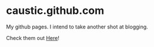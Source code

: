 caustic.github.com
==================
  My github pages.  I intend to take another shot at blogging.

  Check them out [Here](http://0x90co.de)!
